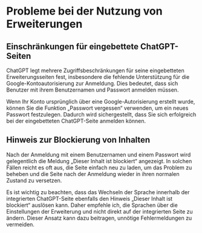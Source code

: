 # Probleme bei der Nutzung von Erweiterungen

## Einschränkungen für eingebettete ChatGPT-Seiten

ChatGPT legt mehrere Zugriffsbeschränkungen für seine eingebetteten Erweiterungsseiten fest, insbesondere die fehlende Unterstützung für die Google-Kontoautorisierung zur Anmeldung. Dies bedeutet, dass sich Benutzer mit ihrem Benutzernamen und Passwort anmelden müssen.

Wenn Ihr Konto ursprünglich über eine Google-Autorisierung erstellt wurde, können Sie die Funktion „Passwort vergessen“ verwenden, um ein neues Passwort festzulegen. Dadurch wird sichergestellt, dass Sie sich erfolgreich bei der eingebetteten ChatGPT-Seite anmelden können.

## Hinweis zur Blockierung von Inhalten

Nach der Anmeldung mit einem Benutzernamen und einem Passwort wird gelegentlich die Meldung „Dieser Inhalt ist blockiert“ angezeigt. In solchen Fällen reicht es oft aus, die Seite einfach neu zu laden, um das Problem zu beheben und die Seite nach der Anmeldung wieder in ihren normalen Zustand zu versetzen.

Es ist wichtig zu beachten, dass das Wechseln der Sprache innerhalb der integrierten ChatGPT-Seite ebenfalls den Hinweis „Dieser Inhalt ist blockiert“ auslösen kann. Daher empfehle ich, die Sprachen über die Einstellungen der Erweiterung und nicht direkt auf der integrierten Seite zu ändern. Dieser Ansatz kann dazu beitragen, unnötige Fehlermeldungen zu vermeiden.
